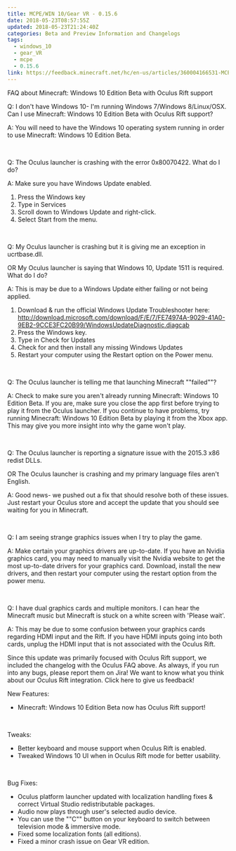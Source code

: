 ```yaml
---
title: MCPE/WIN 10/Gear VR - 0.15.6
date: 2018-05-23T08:57:55Z
updated: 2018-05-23T21:24:40Z
categories: Beta and Preview Information and Changelogs
tags:
  - windows_10
  - gear_VR
  - mcpe
  - 0.15.6
link: https://feedback.minecraft.net/hc/en-us/articles/360004166531-MCPE-WIN-10-Gear-VR-0-15-6
---
```


FAQ about Minecraft: Windows 10 Edition Beta with Oculus Rift support

Q: I don't have Windows 10- I'm running Windows 7/Windows 8/Linux/OSX. Can I use Minecraft: Windows 10 Edition Beta with Oculus Rift support?

A: You will need to have the Windows 10 operating system running in order to use Minecraft: Windows 10 Edition Beta.

 

Q: The Oculus launcher is crashing with the error 0x80070422. What do I do?

A: Make sure you have Windows Update enabled.

1.  Press the Windows key
2.  Type in Services
3.  Scroll down to Windows Update and right-click.
4.  Select Start from the menu.

 

Q: My Oculus launcher is crashing but it is giving me an exception in ucrtbase.dll.

OR My Oculus launcher is saying that Windows 10, Update 1511 is required. What do I do?

A: This is may be due to a Windows Update either failing or not being applied.

1.  Download & run the official Windows Update Troubleshooter here: http://download.microsoft.com/download/F/E/7/FE74974A-9029-41A0-9EB2-9CCE3FC20B99/WindowsUpdateDiagnostic.diagcab
2.  Press the Windows key.
3.  Type in Check for Updates
4.  Check for and then install any missing Windows Updates
5.  Restart your computer using the Restart option on the Power menu.

 

Q: The Oculus launcher is telling me that launching Minecraft ""failed""?

A: Check to make sure you aren't already running Minecraft: Windows 10 Edition Beta. If you are, make sure you close the app first before trying to play it from the Oculus launcher. If you continue to have problems, try running Minecraft: Windows 10 Edition Beta by playing it from the Xbox app. This may give you more insight into why the game won't play.

 

Q: The Oculus launcher is reporting a signature issue with the 2015.3 x86 redist DLLs.

OR The Oculus launcher is crashing and my primary language files aren't English.

A: Good news- we pushed out a fix that should resolve both of these issues. Just restart your Oculus store and accept the update that you should see waiting for you in Minecraft.

 

Q: I am seeing strange graphics issues when I try to play the game.

A: Make certain your graphics drivers are up-to-date. If you have an Nvidia graphics card, you may need to manually visit the Nvidia website to get the most up-to-date drivers for your graphics card. Download, install the new drivers, and then restart your computer using the restart option from the power menu.

 

Q: I have dual graphics cards and multiple monitors. I can hear the Minecraft music but Minecraft is stuck on a white screen with 'Please wait'.

A: This may be due to some confusion between your graphics cards regarding HDMI input and the Rift. If you have HDMI inputs going into both cards, unplug the HDMI input that is not associated with the Oculus Rift.

Since this update was primarily focused with Oculus Rift support, we included the changelog with the Oculus FAQ above. As always, if you run into any bugs, please report them on Jira! We want to know what you think about our Oculus Rift integration. Click here to give us feedback!

New Features:

- Minecraft: Windows 10 Edition Beta now has Oculus Rift support!

 

Tweaks:

- Better keyboard and mouse support when Oculus Rift is enabled.
- Tweaked Windows 10 UI when in Oculus Rift mode for better usability.

 

Bug Fixes:

- Oculus platform launcher updated with localization handling fixes & correct Virtual Studio redistributable packages.
- Audio now plays through user's selected audio device.
- You can use the ""C"" button on your keyboard to switch between television mode & immersive mode.
- Fixed some localization fonts (all editions).
- Fixed a minor crash issue on Gear VR edition.

<div>

 

</div>
